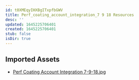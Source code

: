 ```yaml
---
id: t0XMEqyIHXBgITxpfbGWV
title: Perf_coating_account_integration_7 9 18 Resources
desc: ''
updated: 1645225706401
created: 1645225706401
stub: false
isDir: true
---
```

## Imported Assets
- [Perf Coating Account Integration 7-9-18.jpg](/assets/perf-coating-account-integration-7-9-18.jpg)
